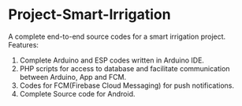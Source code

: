 # Project-Smart-Irrigation
A complete end-to-end source codes for a smart irrigation project. 
Features: 
1) Complete Arduino and ESP codes written in Arduino IDE. 
2) PHP scripts for access to database and facilitate communication between Arduino, App and FCM. 
3) Codes for FCM(Firebase Cloud Messaging) for push notifications. 
4) Complete Source code for Android.
